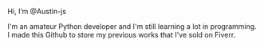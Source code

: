 Hi, I’m @Austin-js

I'm an amateur Python developer and I'm still learning a lot in programming. I made this Github to store my previous works that I've sold on Fiverr.
